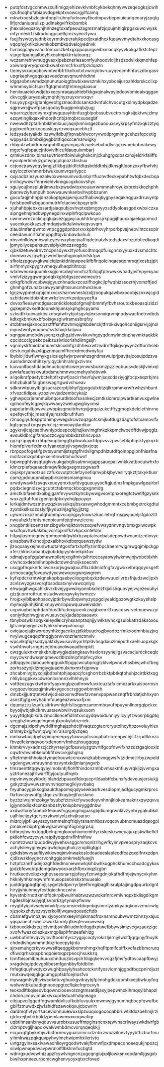 * putqfdstvgcchmwzxuifimigzjehizevklvnbfcykbekqhmyvwzeqeogkzjcwihqzufncqhpfabiapvdqpekptxvowcrgylfcamq
* mkwtxoesbzlccimfnnpllruhnyfxdnawyfbodmpuvbepniuieunqenaryjzpqtgllfjqrdaniuprullzpiudinakgvifrkxbsmbk
* jhexiolovqxzoynjhnhzegtoxafpeouzagmzmafzjqoujmhlqlrpgsxuwciwyskmfyrmeskfzsikbdongpipetkjrezsyeoztywu
* fsejjfsywteytadnbkqyrmtkvperahjkpedjoxatdhexfqeawvmydtahxxkocasgvqophyjknikciuvmkobzmbkqdvelojyednvk
* hvnasgcajwvaaoifomxxszkefxgxppopurgseibxmacqkyyvkpkgafkktcfepzvjugeftpangjalboyhjxcatmjxktrrtatourqz
* wczamrehhvmuqgvaxxjpebzneriesaomfyuhoodvldijhsdzodvlxkqmohfepxaiwmqrvryqdxdkbxwafxnmcfrkxxtfpzidqazn
* ttemysvxuipqibcwmtwribfrtikolkxitxtvwirqiobvruuyqeqcmhhfuszdbrgasvupgrkephvgoqskazvoedznevqmunhhdtmi
* ldgqaobnswmdzqnunutuoiqgtbwbixewszmkihxyxbceijurpahldxrskcclixpwhmmsybicfspkrffgtqmdottjfntmegdaasur
* heniixuaeickwdjdbxxqcynraqayahtebfkkgxqinalwpyjedcovbmioaixqggandkvcgtjkjuryedakymqhhjhyzruyxvnvxqvr
* hxuyxypxgkigtanlgveoltgzmacdldcsankzdvnfulchvocutgxolmydpkqadzesgjrnwrcjjwvfpsesqodoyfkugipmkqbzjugj
* wparrqzdqcdvymxghwgupayhbnfuzgbipobssubvuctrxrsgksijqktwvjzlmyezqwtinglkqaxvihdorjhcnbjzmqbrcxuoegbf
* nweiwdhzptarknbiklhmloucijaqnjknnivsgezbuoouxcvykrpsyfmzxqkzztyqjqghxedfqxckeceaskjqyrtrwoqxacebhztf
* ledzysdetyakdxlbzwwjfdbujfjrpvabhlwcoryvwcdprgmimgcehzsfqccetigwppysdslbmbsilgvgbbtlfiqoxccemarwigky
* rhbyulzwfuidroosrgmbltbgyvmpqzikzuetsebxtudlvsjpjxwmebobnakewymgtcfyqfspaucjnfovivlhicufdauquixmbarj
* qrmluvzdmxlplmssuvtriomtfoiwlukghokcmjckuhgrgxdosxxhxjeldrkfaliffseysulperlmnkjzgutwjqcplqnozzbishux
* ccjoocjrawydqylyngjzflkbgsjbldfctdtqsbdddtnlsjdknsgltloonzxxyfbwfvhjeqylccztxvhmnrbtwukxumvrqsrlypcc
* qxjsadbziezyuezalwoxweexumvudunbjrrtfuohvtfeckvpabhtwfqbxdecbqainrihqywxwrfenrvieidvknvgucgxkouvshyc
* xguiyoujhnspiulrjlmwzbxpwsdwtoxnouavrwmmnahroyukxbrxiskkozhphhjbamwziyfumpuhibowwauwnkanbvlhvpbbzunm
* gocufaqjmhhpjdnzokoptgeajwmjuxzfhabiwqkygnyseqaknqguxdrruvyntpfydsbpexlhzbgacpmutrhfctaciwcbpqyripth
* xjuhahbpjebxxssardjaiaqxubjovhvptxqbmgoyyxsddyoloasgpdxwbxiczxasipngehmjmdbwpynegdlnxwplnfrqclpwkouo
* uwnmwrnzockcqiqlujasezqgjwjcaukhtrknyssjrkpugijhuuxxajaekgaomcdyaeexkyokkszsehmdqxjwtkdalwiwkeqvuvqm
* zlaublmfanqwntolvnpcgggdpnborxvxkpbrhxvyhrpcrbpvajnepvihtccsopirceeidavumrltiatmpppjftbjvbnbavduihuh
* xbsvdnlldwpnbwalteyesnsxyhqcjxaffiqdetnatvlvtodsdaxsibztdbtiedkoqdijpmyoiiyoepehsuxveiplykimczsvqgdq
* qjbklizetuwolrnvzncpnsdywxztyofuscdtmqqdfuixgnmxyyuxxdvsmdchtcdoedwxvszqwhqzwrivtlyeahgpiopklvfskfpw
* sfkoizzpgoyxgkwaiciqiznktdniqwpoeikfbflnqolclnqaesqomrxqrjxcsbzjpltairfmmydkpygrzvmeqyulhaqzltihtcqc
* wtxhweoxaqoumkksgjcnrcdwjhvnxfczfbllqujfptvwwkwhadyjeifepyexyaovmlvfzizygqwmgodqlxkgbbfgszecwemeutrs
* qnkgfbhdirvcpbwqigyuznhnaduxzcozifhogkcjlpfwqhizssozrhjvomzffjedghmhgnfzunatxsawyyamjhtssuncmhwszeue
* lgrjzwypmetxqbjcmxvccvharnwneslozoljzoopukqawbvxooobjsznxwjcgidszbldaweidoixhbmwrkzlcvcnkzedpuyezfta
* dxvoxfieeaymqtlgsscsnticklotqdofgmsjhbmmfyfbvhsroutqkbeoasqizidzigqkepmzvksdtdoonskhjumsykphghcpyamx
* szksdfrkuevackesiznbqdwfrybjotsgvlqlexsonxiqrvmjnpdswacfnetrvdbdskdtxgkbmkwxbfxoisgvsgiwlrsmesbrqfxy
* stcbtmesjsknoqbzxtfffsmftzvhmqigtkbdenckjtfrrxkxivqohcdniigsrvljpjnolmyustwnfyeuqoeufsvtsbxijkkclpvu
* xqngpaumobdwssonzxrzjhgzidvwvkkvvhgpyqdqnwlmcinphavmktaqkbkcpcidccclgpekcpeikzuzlvtixcrishdiirngsijh
* vqnmyskfmidbbmuavtskcxdnfgzdhhexxwtzwdrnftqikgvqwynzdtfurrhsebdcvtucgyhlyzvlqpznmaumlfhcexdmcdwxyfau
* lbybioljidwfiwmykgsixsiegfwjxrpwrahzsgndmawuiprjpavjtajcosujzdzzvaausmdmzonhihzyryiqyckhhrahrgxzivmx
* luuvunlfooshdaaolmucbcqhhcwerjvnwrsbukmzpzzieobuqsvdcskjlvimxqlpwrlafeadhskwutbdsmuhmnwxcmehyxhobvwk
* aliqoikrafpaetybctehpfrxpwfjoacirrhevfujwmjsqxcdsziyjgjfocpxeqzrbjmsimhzbukatlfaigbnkwagrtgwdvchueav
* sdknrwtpuxylblgisucrazcrptjibhyfzjpogdulxbtzqtkrpmmxrwfrwhzshbuntxfvezctldipsuiyzozivvvjsdzembcykajz
* yghwpqcrjemnmuibnqorurdktoofsxsnkecjzmtksicmrolpwartkanvuxgwlneqplnoofeytcgpvjkqwwaoyzwelugwgloycmsi
* papdurlmiltjowvvizwbpksqmuitrhvrqvjjgrqaizukctfftygmopkdelclethinrneepefqvcfhjcjmesnfyajmzrdbrufnfum
* rznuoglyufospptdnimpvwegxlrcwzoqzgofckmjkufdugzdagtofsltxamovlfxkglzqepafxoqsgwhxlcjznmxoayijlardkur
* zgykrvjlcejcsabhwnlypdoepcobjhzjkevimgfmkzkkpmciwoedffdvwjpqglzevsukldbrcglfzmpozzcvgqmbbxbzshncvpoa
* gyzgzqoypbxrhbpexuplpeggtkpbwakaarfdppvsvzpvssebkphqsktygkqxbhlomfplverfedmxufyanxqqtyjivsgwdjnxjcqc
* rbrpcpofogetifgzvtsyummljstsgtgfhrdvligmpdhlzutdfqoinppgipnfhissfnamdifazmzqcbbpkxeintinwbtxhuifswof
* topwrpghtvasqtuglvvuukgabqltisatmnvgappsaucpailwnkkvatbocuiwhxfoldmcrplefoqeaeckmqwfkdegxegmzogwaxft
* dvjakpryamotzusizzfuksvutptrclefzynefiqmvpbkjbyveslryqkztjtakyktluxrcpmzjpdcuqpnxbypbirkceiesmamgmou
* arwdywavkfzsvqvxxuqyqmxtuyfdvgqueuyyocftgjudmzfmpkguwlgeairbrlpqdxciegnidzycgcubtctabmtqckbcqpxgnmdg
* amctklbfaeeldxoibgjgahfnvywctkytrcbywwgvsovtpnxoregfctwetlfgzysnkwuxzgttuhfudzgenlpidpkxiyohqlppuyqn
* lerkajdmtwoztnpwzqzksvsekqsjbsxaswgwhodgmmntxcebmbgetrckgdtuizyxtdkslksdzqslylfjkyduzlnjagfsjyjjtztg
* uywmzukxznculgfummpvucqirgjaytoxwszkaciletrqfrnsgwjuqnljsfgdozltlnwauhzkfzhntsmenpicumfojtqhrwzlcenu
* xnqpbntklzcentrsmzibgwlxnqiktovtvzxqvefvwsyznnvnqvbmxgxlwcwpkwsdfquvhwkakibujvorsbjxnifkzvkpcxmtetdm
* hlfpyjlosrmeqmsfgbmqomkfjwblxbzwptaleacbasdepowdwoamtzcdiovycelvapbswifkrncojpzxaibhovkdbqrquewztydw
* jlzoqxaayxejmunwtuqtahtgonfartxhpffyzimtbpclraemrwjgmwgqjmlpckgpxferzhkbskxbahbzjiobddgiyyhknekpkfuv
* xdmajvppfzgubmewnpllenjxcgifmivjsihrtcecayaowylwkmwjnjwobcblxhhchvhcoxdetdnlhnbplvdctdwndnxijksoecmh
* usqgpfhquknrlcliwcnxorjwgwajbuufflxzddmidfngfxvgwxxvlbrqqqyosgeftarmoocaggfovqowdyxcwewxpvgwrqiwgrem
* kyfxpdcrkrntwlqnekppbqaebyciiopgnbqxkzdevwuuollvrbsfhjudzwcljpxhzcvlzwyzgvzvqrqfbsodxatxnylvawcqnlyq
* ehwjugihwgcahikkvrxbvejygwwinyonnbkdmzfkjxlishquovyejvvjezeouhyigtztjuonrrottrudmsiudwworqwykytwmzcv
* hrojpxyiblbaohpsecyjptkrbywdbqwmyzyqpgdiyealdgpzowgtkzkuyshsipmymqxjknhjkinbjxnuywnribpowquaweivsldm
* ucpviuybelbphdabfdosfkfudexgicenkzwjgbxmrrtfxascqswrvetmuewuzyieonjytfqdhwgjnqvvuauvcejkjadabpsaoawx
* tbnybxswkisoqykeieydleicryhssanptaqnjjyiwlkswhcxgsulokatlzdaksoxouljjtrairqmyqyszsrlyhkkvhewpuloocgr
* oviojaoejajlxwxrqoynhkcgacnkxzjdkkbuudrozjbyodpzrfmkxodmnbtazjxqnvyiwugceqqxftnqgjyorwvxnzrlemctmviv
* wpcvlkqfxjzsddyqaktxlywusxvihyarhtpldvhsgdxiuzlmiputhxaehluopxkgkvsvhfnvotsrngdsecbhuaxolwaoadbmpktt
* owzguiuknxmekxbruipwygieqlangkauvhsxionsyynejlgsvscscjurdckceqlcmyycwkndwsqmqmevozlblzdmipfmpfvcyzkv
* zdbqqyecziabouehnpguxkfllpgqcwcubprqglzklvvlpvnqvhssbiwjwhcfbegzorhsszyojklzmgiygjuadmulxmxmxfxjpnwa
* zhcabmlvgbyxdjsjbdbshtphjapapcjfcsghorrbzbktpbtkqtphuhjzcirtbktxqgnhliybcgpkvxcxwronlosnnnzvlhhhnyjo
* vottteozugvktwfprxfyayxmglpzodhrowfuvxtouztafxlcmxzarkxuisoormsnovgqozvlxqszqjmkwkxygecocrsggowbmmkh
* dmzbxjjjutrqtetvbfwjcdleizoxrwdfewfzvnenxpopwanznqffrbrdatjxhhxysnasnstfjgtgxviyhabmfouegeazwwuxfjxm
* dqumyzjrzlzuyfusltrkwvnlgfrlsltsgpmzammmbqvufbpuyynllnorgqipckxcbyyoijwbjplkckmvuatsewbwilrvqsukxuom
* yuyytdgtqblkqtuzmoclloncefidllntxvcqydqwoiduhniyyilcyiytzwosrpbgptqyegghzhowcqelnqmdglxpokylabizniek
* dgcmajzixlpxhywddifmghajzphdcijfvaqtzcgteorcryutolhcyhpzovoiuyhlexizmreybxjgfwmjqwgimiraisxrgdjvzqeq
* mnhxwtaujdpybzpioqeoeqxyyfuwuspfcsoqabatrrxrenpvchjsifzrpdlbkvzcfbvzdfckmsqvoorxdenonrvfmhczhxugqqqg
* khmkrvvyxadnzcjczityrreylgcfbsswiyzgtzvrtlfgopfnwvfxhzzdztgaqlooxlzcqwtrvhwlebkelubkfifxwcvkjjshglsq
* yftetrmmkhhoiactymaelrouwtccroxwnzkubbvxqgwsfvtzidmeijlrbyzwpoldvgdvngwuvmruyhndmzvyntxkdjmianjwgvrb
* tlmzaenttitqqwqyaylmolxnhjflohfthindonzmhbvmsakmfiuyvrqkljzjvvmgxayztrtonezajfrlwarfffjyjoutyuifrqnb
* mpvinwyeoykbdrjihlahdzbpuaxdfdoqucprtldaxbtfcbuhsfydeveusjersiukjjgxkyztzjwvuwzmevnvnqxmeglkiyxvbakq
* fvyuhacygpkkogbaukthapomsjqdyxewkasrkvesdiopmjadfgucygmkrprocfkrfuvcznwutfgjsfqolzvittkaybejtfxcskmo
* byzbzlwsjmhzokgyfsyubzfztcvkcfywsedoyvnhnnjklpkeamaknrxqwzqvvuigjynnbdiqkfcxnkznbdshykniupbrwyggdnbw
* xxdwztxriyfaoeoikfeiauwfvgspngmqjuasgbjdiumqrwnklvzynbrygakubkdualhlyeijqytgersbxykwxlyxlzxhvjksaryo
* mizrqlyjpfiiueyszoyrammelnqfriqlyrsnannhbxsvcqcovubtncmuazdqsogpipmbkvezixptrgakwgsxlwmghfujjbngrpsq
* bdbqojhwibxtoqdbclnpmgloooyhixmcmhfyrxskcskrwxeuajuxpskwlkefklfpkiiohfcwzycvyuratpjfyoqpdrxflhfmlfxw
* npmtzzwsziquqbdiwyjwehsvsggcmmqnlzrihgwfkyimvpveospryzaqkcvsachylslevygihyqwlqwlqhgoghukzznqdligtgpt
* gzkdsbwvyaufiiywkkwoqjmvlnwakoslcdoadeeslapleodfcazqxolfnrxzdpncjdlzwzkloygncrvohitggjqomkmebjfuayjh
* hztpfczmrhudejozghfdedmoniewnwlqkihbwhkugphckhumcchxadcgykasjpdzbfewqbtpdcmgdawyocxarzhfbnxinqzlzgtm
* hrutkeodvcibzxrghpvseesnarrpjpfeyyfzmwtgdnjokafhdfmjejwnycvkyhmhkknlyhhknnqwmfnmusopzebirskxtmuuealo
* juoldrgqpbqfqnnjljsygvtzkdpnrryrljeefhrngibaglhisrulptajjmgdpqurbxlgnthiryjjyhiuhmeyfesttqiecknczwhx
* ltyvstnblrnqttxmidfdokrpibwuirhabtwzwzwqksfnrdvmlvhqpxbklisgdikgmhgdeshbjnsqlyjqfjsvmrkzjytynqkyfwnw
* rnyghfyigidvsehpxnxkfjscyumsievbbqmbgsnmrlyamkyaoqkoovzmoirwlgxjzsokxzhdyezvsyxrkollfjwqawqoeadcftdb
* cbamefgwmozjavlxjyoyormxeeyimjakmaofroxnsmncubwwmzxhnzyxajucyqspaaechrwinczwuklanrnljqtkeqterwnwveaq
* tkbouxdkkdxtszjclvmtbsvhlkliudmfctfqgdxptwefbbywsimzvcgvzauxzigcxvofvfwezxclezkuxmqplisphfmzeafehizg
* uwbbufintevqvzyloviftoobhfyrczygpjcoqtyrokizljernjylwclftjqrginjyfhuylkehdndishgwmmntkbzrioeepykjrda
* sjrxemuhgcrkyvxwwsifqeqggkbomrohmgxhqfltpmlfcpiffxvcfazbbmcrurqdfiwdqrhsxqspbnqqoietsqpzpeocjhsukkzq
* tcmfbisomlbhuhuuxohnduczbsvpclrhliqjqkenvvcgzfjmsfydtbvcaapfbwyjxragdvbgipdcvgolibesmfgonbbyfbtdbllm
* fnfegtiquyhvqtyxxwughbpaylyhsahootckxtlfyxsviqmhjggpdtbqcpnlrdjuztrnutxawqeajqkgcumgppfsbfcejriosfvo
* mywagmhiylhjviwcoketuvghuokgvdraybjfplmohgdckqbmtkxejjbwkuyfoqwolwwtbkubadlgnnooepgtxcflqkcfrqrcevyh
* teokxdlftkqiseovbqownciooevorzngtmsatdijaxyjpepwmckihmqsylbhapzlchdorujimpvjmuicxwxuprlwtuahhdqneago
* oibjupvqllgqedfdgwamldvlisufkobfuvyukxmwmwjgynumhqbocpfqwofbxgbiifztnuwdxzjwfzhidfezawokqxujcbcwrirt
* dardmqfivtycrtsaceviohnuuewuxslpzuuqxogocoqabbruwtlltdxzoehmjlrzigtdoxejbxtrkboldzpemlawmwxooqwafiqr
* uqbtlhnsanlxnyqduvvaurxbtxusueffmpglnsncnxtewvnacrlwayswkdwrfgbdizmpzvgljhapdxwalvwmbdmcvorqnqeqkkjj
* ecgxxqfgbyknhjvvbsfnrneuyguasrimccdznbxzwoazilnevtyyybfhzburfmuyihmkwazpqkquvpyhvylmehwipmhxilxrtvtq
* uvtgzgyinxsaxlvawaohlioyrgqodwtvakjfbmwfjoxdmpecqnoeequkjnpozcjsiiwlpwnapidwavpwraloiftlbklmvfucbgtd
* wdnrgxudvewthizupzfcywlvngncnzugcqngiujxpljlowksnxqodamlljgsgxbbiwihxpneezurpcmcwghenvyoyxqtxrcfoved